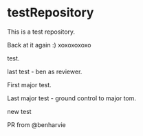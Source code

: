 # testRepository
This is a test repository.

Back at it again :) xoxoxoxoxo

test.

last test - ben as reviewer.

First major test.

Last major test - ground control to major tom.

new test

PR from @benharvie
